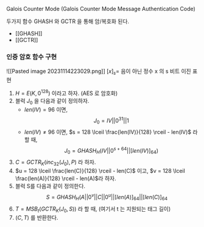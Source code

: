 Galois Counter Mode 
(Galois Counter Mode Message Authentication Code)

두가지 함수 GHASH 와 GCTR 을 통해 암/복호화 된다.

- [[GHASH]]
- [[GCTR]]

### 인증 암호 함수 구현
![[Pasted image 20231114223029.png]]
$[x]_s=$ 음이 아닌 정수 x 의 s 비트 이진 표현 
1. $H = E(K, 0^{128})$ 이라고 하자. (AES 로 암호화)
2. 블럭 $J_0$ 을 다음과 같이 정의하자.
   - $len(IV) = 96$ 이면, $$J_0 = IV || 0^{31} || 1$$
   - $len(IV) \ne 96$ 이면, $s = 128 \lceil \frac{len(IV)}{128} \rceil - len(IV)$ 라 할 때,$$J_0 = GHASH_H(IV||0^{s+64}||[len(IV)]_{64})$$
3. $C = GCTR_K(inc_{32}(J_0), P)$ 라 하자.
4. $u = 128 \lceil \frac{len(C)}{128} \rceil - len(C)$ 이고, $v = 128 \lceil \frac{len(A)}{128} \rceil - len(A)$라 하자.
5. 블럭 S를 다음과 같이 정의한다. $$S = GHASH_H(A||0^v||C||0^u||[len(A)]_{64}||[len(C)]_{64}$$
6. $T = MSB_t(GCTR_K(J_0, S))$ 라 할 때, (여기서 t 는 지원되는 태그 길이)
7. $(C, T)$ 를 반환한다.